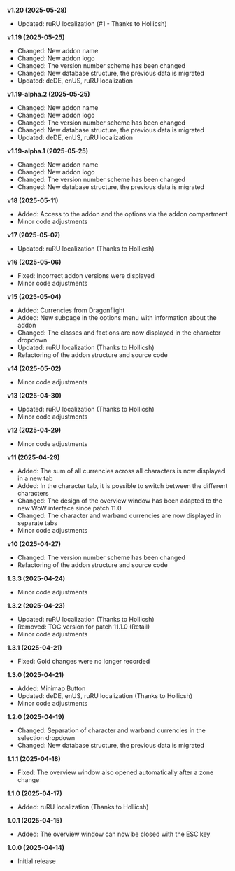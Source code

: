 **v1.20 (2025-05-28)**
- Updated: ruRU localization (#1 - Thanks to Hollicsh)

**v1.19 (2025-05-25)**
- Changed: New addon name
- Changed: New addon logo
- Changed: The version number scheme has been changed
- Changed: New database structure, the previous data is migrated
- Updated: deDE, enUS, ruRU localization

**v1.19-alpha.2 (2025-05-25)**
- Changed: New addon name
- Changed: New addon logo
- Changed: The version number scheme has been changed
- Changed: New database structure, the previous data is migrated
- Updated: deDE, enUS, ruRU localization

**v1.19-alpha.1 (2025-05-25)**
- Changed: New addon name
- Changed: New addon logo
- Changed: The version number scheme has been changed
- Changed: New database structure, the previous data is migrated

**v18 (2025-05-11)**
- Added: Access to the addon and the options via the addon compartment
- Minor code adjustments

**v17 (2025-05-07)**
- Updated: ruRU localization (Thanks to Hollicsh)

**v16 (2025-05-06)**
- Fixed: Incorrect addon versions were displayed
- Minor code adjustments

**v15 (2025-05-04)**
- Added: Currencies from Dragonflight
- Added: New subpage in the options menu with information about the addon
- Changed: The classes and factions are now displayed in the character dropdown
- Updated: ruRU localization (Thanks to Hollicsh)
- Refactoring of the addon structure and source code

**v14 (2025-05-02)**
- Minor code adjustments

**v13 (2025-04-30)**
- Updated: ruRU localization (Thanks to Hollicsh)
- Minor code adjustments

**v12 (2025-04-29)**
- Minor code adjustments

**v11 (2025-04-29)**
- Added: The sum of all currencies across all characters is now displayed in a new tab
- Added: In the character tab, it is possible to switch between the different characters
- Changed: The design of the overview window has been adapted to the new WoW interface since patch 11.0
- Changed: The character and warband currencies are now displayed in separate tabs
- Minor code adjustments

**v10 (2025-04-27)**
- Changed: The version number scheme has been changed
- Refactoring of the addon structure and source code

**1.3.3 (2025-04-24)**
- Minor code adjustments

**1.3.2 (2025-04-23)**
- Updated: ruRU localization (Thanks to Hollicsh)
- Removed: TOC version for patch 11.1.0 (Retail)
- Minor code adjustments

**1.3.1 (2025-04-21)**
- Fixed: Gold changes were no longer recorded

**1.3.0 (2025-04-21)**
- Added: Minimap Button
- Updated: deDE, enUS, ruRU localization (Thanks to Hollicsh)
- Minor code adjustments

**1.2.0 (2025-04-19)**
- Changed: Separation of character and warband currencies in the selection dropdown
- Changed: New database structure, the previous data is migrated

**1.1.1 (2025-04-18)**
- Fixed: The overview window also opened automatically after a zone change

**1.1.0 (2025-04-17)**
- Added: ruRU localization (Thanks to Hollicsh)

**1.0.1 (2025-04-15)**
- Added: The overview window can now be closed with the ESC key

**1.0.0 (2025-04-14)**
- Initial release
